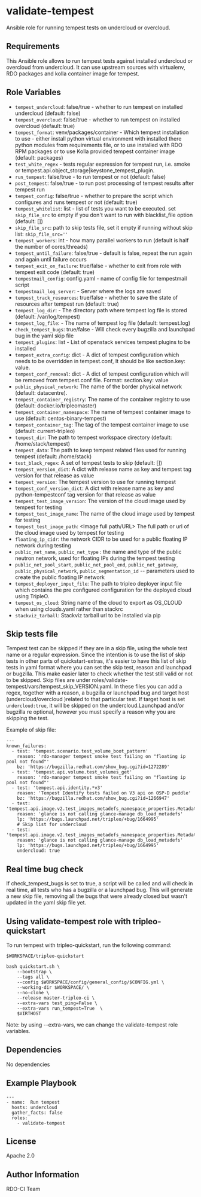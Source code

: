validate-tempest
================

Ansible role for running tempest tests on undercloud or overcloud.

Requirements
------------

This Ansible role allows to run tempest tests against installed undercloud or overcloud from undercloud.
It can use upstream sources with virtualenv, RDO packages and kolla container image for tempest.

Role Variables
--------------

* `tempest_undercloud`: false/true - whether to run tempest on installed undercloud (default: false)
* `tempest_overcloud`: false/true - whether to run tempest on installed overcloud (default: true)
* `tempest_format`: venv/packages/container - Which tempest installation to use - either install python virtual environment
                    with installed there python modules from requirements file, or to use installed with RDO RPM packages
                    or to use Kolla provided tempest container image (default: packages)
* `test_white_regex` - tests regular expression for tempest run, i.e. smoke or tempest.api.object_storage|keystone_tempest_plugin.
* `run_tempest`: false/true - to run tempest or not (default: false)
* `post_tempest`: false/true - to run post processing of tempest results after tempest run
* `tempest_config`: false/true - whether to prepare the script which configures and runs tempest or not (default: true)
* `tempest_whitelist`: list - list of tests you want to be executed. set `skip_file_src`
                       to empty if you don't want to run with blacklist_file option (default: [])
* `skip_file_src`: path to skip tests file, set it empty if running without skip list: `skip_file_src=''`
* `tempest_workers`: int - how many parallel workers to run (default is half the number of cores/threads)
* `tempest_until_failure`: false/true - default is false, repeat the run again and again until failure occurs
* `tempest_exit_on_failure`: true/false - whether to exit from role with tempest exit code (default: true)
* `tempestmail_config`: config.yaml - name of config file for tempestmail script
* `tempestmail_log_server`: <string> - Server where the logs are saved
* `tempest_track_resources`: true/false - whether to save the state of resources after tempest run (default: true)
* `tempest_log_dir`: <directory path> - The directory path where tempest log file is stored (default: /var/log/tempest)
* `tempest_log_file`: <file name> - The name of tempest log file (default: tempest.log)
* `check_tempest_bugs`: true/false - Will check every bugzilla and launchpad bug in the yaml skip file
* `tempest_plugins`: list - List of openstack services tempest plugins to be
                     installed
* `tempest_extra_config`: dict - A dict of tempest configuration which needs to be overridden in tempest.conf,
                          It should be like section.key: value.
* `tempest_conf_removal`: dict - A dict of tempest configuration which will be
                          removed from tempest.conf file.
                          Format: section.key: value
* `public_physical_network`: <string> The name of the border physical network (default: datacentre).
* `tempest_container_registry`: <string> The name of the container registry to use (default: docker.io/tripleomaster)
* `tempest_container_namespace`: <string> The name of tempest container image to use (default: centos-binary-tempest)
* `tempest_container_tag`: <string> The tag of the tempest container image to use (default: current-tripleo)
* `tempest_dir`: <string> The path to tempest workspace directory (default: /home/stack/tempest)
* `tempest_data`: <string> The path to keep tempest related files used for running tempest (default: /home/stack)
* `test_black_regex`: <list> A set of tempest tests to skip (default: [])
* `tempest_version_dict`: <dict> A dict with release name as key and tempest tag version for that release as value
* `tempest_version`: <string> The tempest version to use for running tempest
* `tempest_conf_version_dict`: <dict> A dict with release name as key and python-tempestconf tag version for that release
                               as value
* `tempest_test_image_version`: <float> The version of the cloud image used by tempest for testing
* `tempest_test_image_name`: <string> The name of the cloud image used by tempest for testing
* `tempest_test_image_path`: <Image full path/URL> The full path or url of the cloud image used by tempest for testing
* `floating_ip_cidr`: the network CIDR to be used for a public floating IP network during testing
* `public_net_name`, `public_net_type` : the name and type of the public neutron network, used for floating IPs during
                                          the tempest testing
* `public_net_pool_start`, `public_net_pool_end`, `public_net_gateway`,
  `public_physical_network`, `public_segmentation_id` -- parameters used to create the public floating IP network
* `tempest_deployer_input_file`: <file path> The path to tripleo deployer input file which contains the pre configured
                                 configuration for the deployed cloud using TripleO.
* `tempest_os_cloud`: <string> String name of the cloud to export as OS_CLOUD when using clouds.yaml rather than stackrc
* `stackviz_tarball`: <string> Stackviz tarball url to be installed via pip


Skip tests file
---------------

Tempest test can be skipped if they are in a skip file, using the whole test
name or a regular expression.
Since the intention is to use the list of skip tests in other parts of
quickstart-extras, it's easier to have this list of skip tests in yaml format
where you can set the skip test, reason and launchpad or bugzilla. This make
easier later to check whether the test still valid or not to be skipped.
Skip files are under roles/validate-tempest/vars/tempest_skip_VERSION.yaml.
In these files you can add a regex, together with a reason, a bugzilla
or launchpad bug and target host (undercloud/overcloud )related to that
particular test. If target host is set `undercloud:true`, it will be skipped
on the undercloud.Launchpad and/or bugzilla re optional, however you must
specify a reason why you are skipping the test.

Example of skip file:

    ---
    known_failures:
      - test: 'tempest.scenario.test_volume_boot_pattern'
        reason: 'rdo-manager tempest smoke test failing on "floating ip pool not found"'
        bz: 'https://bugzilla.redhat.com/show_bug.cgi?id=1272289'
      - test: 'tempest.api.volume.test_volumes_get'
        reason: 'rdo-manager tempest smoke test failing on "floating ip pool not found"'
      - test: 'tempest.api.identity.*v3'
        reason: 'Tempest Identify tests failed on V3 api on OSP-D puddle'
        bz: 'https://bugzilla.redhat.com/show_bug.cgi?id=1266947'
      - test: 'tempest.api.image.v2.test_images_metadefs_namespace_properties.MetadataNamespacePropertiesTest.test_basic_meta_def_namespace_property'
        reason: 'glance is not calling glance-manage db_load_metadefs'
        lp: 'https://bugs.launchpad.net/tripleo/+bug/1664995'
        # Skip list for undercloud
      - test: 'tempest.api.image.v2.test_images_metadefs_namespace_properties.MetadataNamespacePropertiesTest.test_basic_meta_def_namespace_property'
        reason: 'glance is not calling glance-manage db_load_metadefs'
        lp: 'https://bugs.launchpad.net/tripleo/+bug/1664995'
        undercloud: true


Real time bug check
-------------------

If check_tempest_bugs is set to true, a script will be called and will check
in real time, all tests who has a bugzilla or a launchpad bug. This will
generate a new skip file, removing all the bugs that were already closed but
wasn't updated in the yaml skip file yet.



Using validate-tempest role with tripleo-quickstart
---------------------------------------------------

To run tempest with tripleo-quickstart, run the following command:

    $WORKSPACE/tripleo-quickstart

    bash quickstart.sh \
        --bootstrap \
        --tags all \
        --config $WORKSPACE/config/general_config/$CONFIG.yml \
        --working-dir $WORKSPACE/ \
        --no-clone \
        --release master-tripleo-ci \
        --extra-vars test_ping=False \
        --extra-vars run_tempest=True  \
        $VIRTHOST

Note: by using --extra-vars, we can change the validate-tempest role variables.

Dependencies
------------

No dependencies

Example Playbook
----------------

    ---
    - name:  Run tempest
      hosts: undercloud
      gather_facts: false
      roles:
        - validate-tempest

License
-------

Apache 2.0

Author Information
------------------

RDO-CI Team
